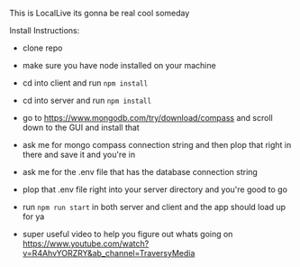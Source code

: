 This is LocalLive its gonna be real cool someday

Install Instructions:
- clone repo
- make sure you have node installed on your machine
- cd into client and run `npm install`
- cd into server and run `npm install`
- go to https://www.mongodb.com/try/download/compass and scroll down to the GUI and install that
- ask me for mongo compass connection string and then plop that right in there and save it and you're in
- ask me for the .env file that has the database connection string
- plop that .env file right into your server directory and you're good to go
- run `npm run start` in both server and client and the app should load up for ya

- super useful video to help you figure out whats going on https://www.youtube.com/watch?v=R4AhvYORZRY&ab_channel=TraversyMedia


